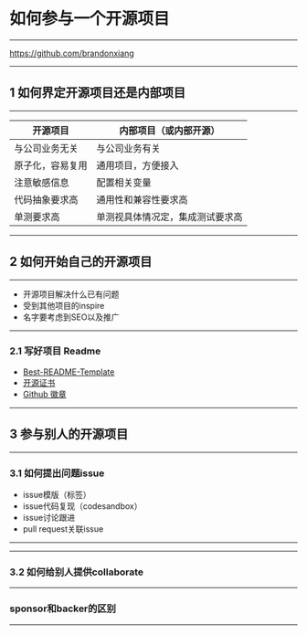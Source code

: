 # 如何参与一个开源项目

----

https://github.com/brandonxiang

----

## 1 如何界定开源项目还是内部项目

----

| 开源项目       | 内部项目（或内部开源）  |
| ------------- | -------------     |
| 与公司业务无关 | 与公司业务有关 |
| 原子化，容易复用 | 通用项目，方便接入 |
| 注意敏感信息 | 配置相关变量 |
| 代码抽象要求高 | 通用性和兼容性要求高 |
| 单测要求高 | 单测视具体情况定，集成测试要求高 |

----

## 2 如何开始自己的开源项目

----

- 开源项目解决什么已有问题
- 受到其他项目的inspire
- 名字要考虑到SEO以及推广

----

### 2.1 写好项目 Readme

- [Best-README-Template](https://github.com/othneildrew/Best-README-Template)
- [开源证书](https://choosealicense.com/licenses/mit/#suggest-this-license)
- [Github 徽章](https://shields.io/)

----

## 3 参与别人的开源项目

----
### 3.1 如何提出问题issue

- issue模版（标签）
- issue代码复现（codesandbox）
- issue讨论跟进
- pull request关联issue

----



----

### 3.2 如何给别人提供collaborate

----

### sponsor和backer的区别

----